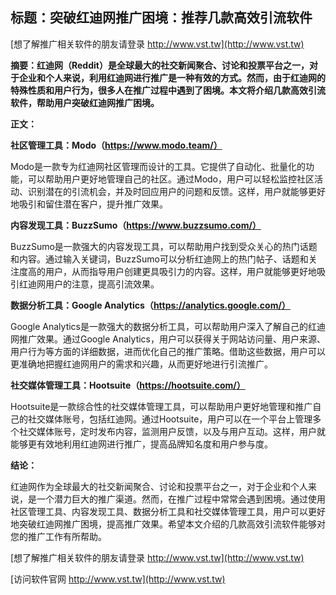 ## **标题：突破红迪网推广困境：推荐几款高效引流软件**

[想了解推广相关软件的朋友请登录 http://www.vst.tw](http://www.vst.tw)

**摘要：红迪网（Reddit）是全球最大的社交新闻聚合、讨论和投票平台之一，对于企业和个人来说，利用红迪网进行推广是一种有效的方式。然而，由于红迪网的特殊性质和用户行为，很多人在推广过程中遇到了困境。本文将介绍几款高效引流软件，帮助用户突破红迪网推广困境。**

**正文：**

**社区管理工具：Modo（https://www.modo.team/）**

Modo是一款专为红迪网社区管理而设计的工具。它提供了自动化、批量化的功能，可以帮助用户更好地管理自己的社区。通过Modo，用户可以轻松监控社区活动、识别潜在的引流机会，并及时回应用户的问题和反馈。这样，用户就能够更好地吸引和留住潜在客户，提升推广效果。

**内容发现工具：BuzzSumo（https://www.buzzsumo.com/）**

BuzzSumo是一款强大的内容发现工具，可以帮助用户找到受众关心的热门话题和内容。通过输入关键词，BuzzSumo可以分析红迪网上的热门帖子、话题和关注度高的用户，从而指导用户创建更具吸引力的内容。这样，用户就能够更好地吸引红迪网用户的注意，提高引流效果。

**数据分析工具：Google Analytics（https://analytics.google.com/）**

Google Analytics是一款强大的数据分析工具，可以帮助用户深入了解自己的红迪网推广效果。通过Google Analytics，用户可以获得关于网站访问量、用户来源、用户行为等方面的详细数据，进而优化自己的推广策略。借助这些数据，用户可以更准确地把握红迪网用户的需求和兴趣，从而更好地进行引流推广。

**社交媒体管理工具：Hootsuite（https://hootsuite.com/）**

Hootsuite是一款综合性的社交媒体管理工具，可以帮助用户更好地管理和推广自己的社交媒体账号，包括红迪网。通过Hootsuite，用户可以在一个平台上管理多个社交媒体账号，定时发布内容，监测用户反馈，以及与用户互动。这样，用户就能够更有效地利用红迪网进行推广，提高品牌知名度和用户参与度。

**结论：**

红迪网作为全球最大的社交新闻聚合、讨论和投票平台之一，对于企业和个人来说，是一个潜力巨大的推广渠道。然而，在推广过程中常常会遇到困境。通过使用社区管理工具、内容发现工具、数据分析工具和社交媒体管理工具，用户可以更好地突破红迪网推广困境，提高推广效果。希望本文介绍的几款高效引流软件能够对您的推广工作有所帮助。

[想了解推广相关软件的朋友请登录 http://www.vst.tw](http://www.vst.tw)


[访问软件官网 http://www.vst.tw](http://www.vst.tw)
